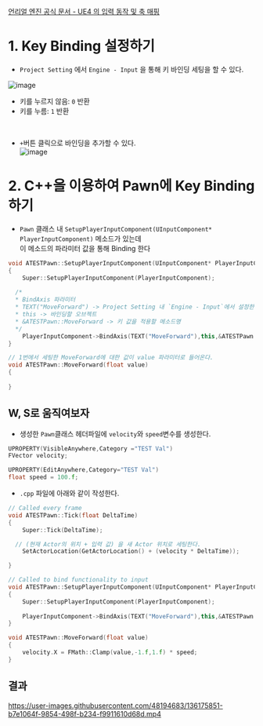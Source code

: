 [언리얼 엔진 공식 문서 - UE4 의 입력 동작 및 축 매핑](https://www.unrealengine.com/ko/blog/input-action-and-axis-mappings-in-ue4)  

# 1. Key Binding 설정하기
- `Project Setting` 에서 `Engine - Input` 을 통해 키 바인딩 세팅을 할 수 있다.

![image](https://user-images.githubusercontent.com/48194683/136141805-f15daa8b-f42a-47e8-9fd4-9d4a3b88560c.png)

- 키를 누르지 않음: `0` 반환
- 키를 누름: `1` 반환

<br>

- `+`버튼 클릭으로 바인딩을 추가할 수 있다.  
![image](https://user-images.githubusercontent.com/48194683/136142041-444754ac-4701-42b3-9b11-89d40dbfbc8e.png)


# 2. C++을 이용하여 Pawn에 Key Binding하기
- `Pawn` 클래스 내 `SetupPlayerInputComponent(UInputComponent* PlayerInputComponent)` 메소드가 있는데  
   이 메소드의 파라미터 값을 통해 Binding 한다

```C++
void ATESTPawn::SetupPlayerInputComponent(UInputComponent* PlayerInputComponent)
{
	Super::SetupPlayerInputComponent(PlayerInputComponent);
  
  /*
  * BindAxis 파라미터
  * TEXT("MoveForward") -> Project Setting 내 `Engine - Input`에서 설정한 이름 설정
  * this -> 바인딩할 오브젝트
  * &ATESTPawn::MoveForward -> 키 값을 적용할 메소드명
  */
	PlayerInputComponent->BindAxis(TEXT("MoveForward"),this,&ATESTPawn::MoveForward);
}

// 1번에서 세팅한 MoveForward에 대한 값이 value 파라미터로 들어온다.
void ATESTPawn::MoveForward(float value)
{
	
}
```

## W, S로 움직여보자

- 생성한 `Pawn`클래스 헤더파일에 `velocity`와 `speed`변수를 생성한다.

```C++
UPROPERTY(VisibleAnywhere,Category ="TEST Val")
FVector velocity;

UPROPERTY(EditAnywhere,Category="TEST Val")
float speed = 100.f;
```
- `.cpp` 파일에 아래와 같이 작성한다.

```C++
// Called every frame
void ATESTPawn::Tick(float DeltaTime)
{
	Super::Tick(DeltaTime);

  // (현재 Actor의 위치 + 입력 값) 을 새 Actor 위치로 세팅한다.
	SetActorLocation(GetActorLocation() + (velocity * DeltaTime));

}

// Called to bind functionality to input
void ATESTPawn::SetupPlayerInputComponent(UInputComponent* PlayerInputComponent)
{
	Super::SetupPlayerInputComponent(PlayerInputComponent);
	
	PlayerInputComponent->BindAxis(TEXT("MoveForward"),this,&ATESTPawn::MoveForward);
}

void ATESTPawn::MoveForward(float value)
{
	velocity.X = FMath::Clamp(value,-1.f,1.f) * speed;
}
```


## 결과


https://user-images.githubusercontent.com/48194683/136175851-b7e1064f-9854-498f-b234-f9911610d68d.mp4

